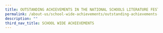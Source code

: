 ```yaml
---
title: OUTSTANDING ACHIEVEMENTS IN THE NATIONAL SCHOOLS LITERATURE FESTIVAL 2018
permalink: /about-us/school-wide-achievements/outstanding-achievements-national-schools-literature-festival
description: ""
third_nav_title: SCHOOL WIDE ACHIEVEMENTS
---
```

